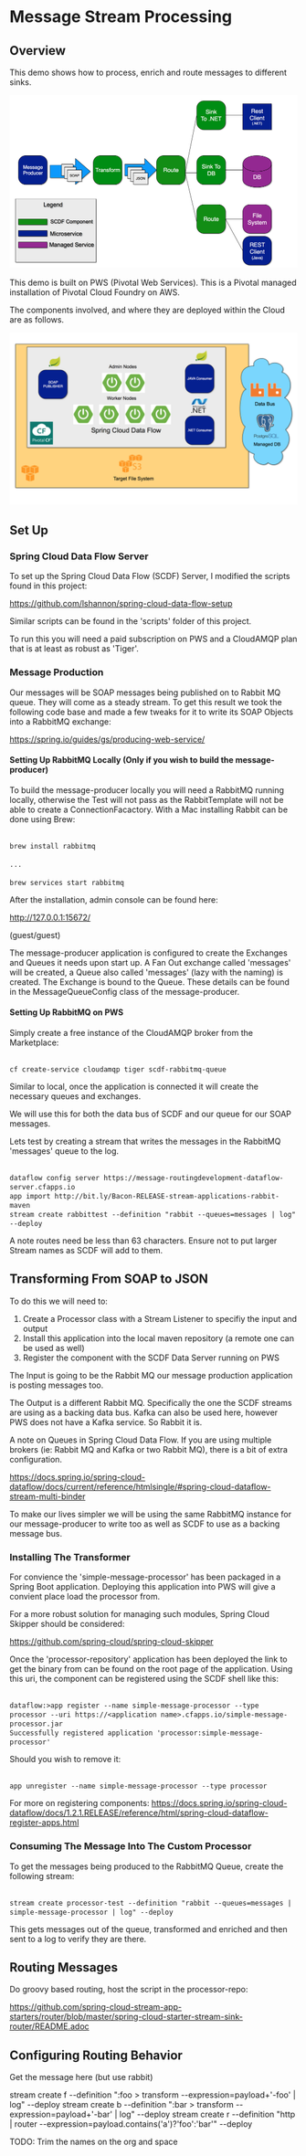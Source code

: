 # Message Stream Processing

## Overview

This demo shows how to process, enrich and route messages to different sinks.

![alt text](dataflow.png "Flow Of Data")

This demo is built on PWS (Pivotal Web Services). This is a Pivotal managed installation of Pivotal Cloud Foundry on AWS.

The components involved, and where they are deployed within the Cloud are as follows.

![alt text](components.png "Components")

## Set Up

### Spring Cloud Data Flow Server

To set up the Spring Cloud Data Flow (SCDF) Server, I modified the scripts found in this project:

https://github.com/lshannon/spring-cloud-data-flow-setup

Similar scripts can be found in the 'scripts' folder of this project.

To run this you will need a paid subscription on PWS and a CloudAMQP plan that is at least as robust as 'Tiger'.

### Message Production

Our messages will be SOAP messages being published on to Rabbit MQ queue. They will come as a steady stream. To get this result we took the following code base and made a few tweaks for it to write its SOAP Objects into a RabbitMQ exchange:

https://spring.io/guides/gs/producing-web-service/

#### Setting Up RabbitMQ Locally (Only if you wish to build the message-producer)

To build the message-producer locally you will need a RabbitMQ running locally, otherwise the Test will not pass as the RabbitTemplate will not be able to create a ConnectionFacactory. With a Mac installing Rabbit can be done using Brew:

```shell

brew install rabbitmq

...

brew services start rabbitmq

```
After the installation, admin console can be found here:

http://127.0.0.1:15672/

(guest/guest)

The message-producer application is configured to create the Exchanges and Queues it needs upon start up. A Fan Out exchange called 'messages' will be created, a Queue also called 'messages' (lazy with the naming) is created. The Exchange is bound to the Queue. These details can be found in the MessageQueueConfig class of the message-producer.

#### Setting Up RabbitMQ on PWS

Simply create a free instance of the CloudAMQP broker from the Marketplace:

```shell

cf create-service cloudamqp tiger scdf-rabbitmq-queue

```
Similar to local, once the application is connected it will create the necessary queues and exchanges.

We will use this for both the data bus of SCDF and our queue for our SOAP messages.

Lets test by creating a stream that writes the messages in the RabbitMQ 'messages' queue to the log.

```shell

dataflow config server https://message-routingdevelopment-dataflow-server.cfapps.io
app import http://bit.ly/Bacon-RELEASE-stream-applications-rabbit-maven
stream create rabbittest --definition "rabbit --queues=messages | log" --deploy

```
A note routes need be less than 63 characters. Ensure not to put larger Stream names as SCDF will add to them.

## Transforming From SOAP to JSON

To do this we will need to:

1. Create a Processor class with a Stream Listener to specifiy the input and output
2. Install this application into the local maven repository (a remote one can be used as well)
3. Register the component with the SCDF Data Server running on PWS

The Input is going to be the Rabbit MQ our message production application is posting messages too.

The Output is a different Rabbit MQ. Specifically the one the SCDF streams are using as a backing data bus. Kafka can also be used here, however PWS does not have a Kafka service. So Rabbit it is.

A note on Queues in Spring Cloud Data Flow. If you are using multiple brokers (ie: Rabbit MQ and Kafka or two Rabbit MQ), there is a bit of extra configuration.

https://docs.spring.io/spring-cloud-dataflow/docs/current/reference/htmlsingle/#spring-cloud-dataflow-stream-multi-binder

To make our lives simpler we will be using the same RabbitMQ instance for our message-producer to write too as well as SCDF to use as a backing message bus.

### Installing The Transformer

For convience the 'simple-message-processor' has been packaged in a Spring Boot application. Deploying this application into PWS will give a convient place load the processor from.

For a more robust solution for managing such modules, Spring Cloud Skipper should be considered:

https://github.com/spring-cloud/spring-cloud-skipper

Once the 'processor-repository' application has been deployed the link to get the binary from can be found on the root page of the application. Using this uri, the component can be registered using the SCDF shell like this:

```shell

dataflow:>app register --name simple-message-processor --type processor --uri https://<application name>.cfapps.io/simple-message-processor.jar
Successfully registered application 'processor:simple-message-processor'

```
Should you wish to remove it:

```shell

app unregister --name simple-message-processor --type processor

```

For more on registering components:
https://docs.spring.io/spring-cloud-dataflow/docs/1.2.1.RELEASE/reference/html/spring-cloud-dataflow-register-apps.html

### Consuming The Message Into The Custom Processor

To get the messages being produced to the RabbitMQ Queue, create the following stream:

```shell

stream create processor-test --definition "rabbit --queues=messages | simple-message-processor | log" --deploy

```
This gets messages out of the queue, transformed and enriched and then sent to a log to verify they are there.

## Routing Messages

Do groovy based routing, host the script in the processor-repo:

https://github.com/spring-cloud-stream-app-starters/router/blob/master/spring-cloud-starter-stream-sink-router/README.adoc



## Configuring Routing Behavior

Get the message here (but use rabbit)

stream create f --definition ":foo > transform --expression=payload+'-foo' | log" --deploy
stream create b --definition ":bar > transform --expression=payload+'-bar' | log" --deploy
stream create r --definition "http | router --expression=payload.contains('a')?'foo':'bar'" --deploy

TODO:
Trim the names on the org and space


